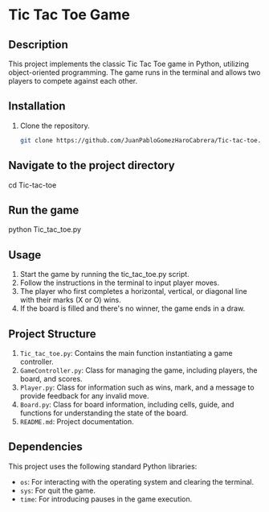 # Tic Tac Toe Game

## Description
This project implements the classic Tic Tac Toe game in Python, utilizing object-oriented programming. The game runs in the terminal and allows two players to compete against each other.

## Installation
1. Clone the repository.
   ```bash
   git clone https://github.com/JuanPabloGomezHaroCabrera/Tic-tac-toe.git

## Navigate to the project directory
cd Tic-tac-toe

## Run the game
python Tic_tac_toe.py

## Usage
1. Start the game by running the tic_tac_toe.py script.
2. Follow the instructions in the terminal to input player moves.
3. The player who first completes a horizontal, vertical, or diagonal line with their marks (X or O) wins.
4. If the board is filled and there's no winner, the game ends in a draw.

## Project Structure
1. `Tic_tac_toe.py`: Contains the main function instantiating a game controller.
2. `GameController.py`: Class for managing the game, including players, the board, and scores.
3. `Player.py`: Class for information such as wins, mark, and a message to provide feedback for any invalid move.
4. `Board.py`: Class for board information, including cells, guide, and functions for understanding the state of the board.
5. `README.md`: Project documentation.

## Dependencies
This project uses the following standard Python libraries:

* `os`: For interacting with the operating system and clearing the terminal.
* `sys`: For quit the game.
* `time`: For introducing pauses in the game execution.